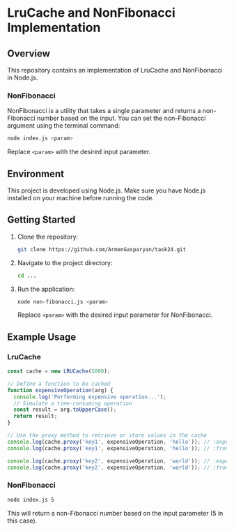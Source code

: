 # LruCache and NonFibonacci Implementation

## Overview

This repository contains an implementation of LruCache and NonFibonacci in Node.js.

### NonFibonacci

NonFibonacci is a utility that takes a single parameter and returns a non-Fibonacci number based on the input. You can set the non-Fibonacci argument using the terminal command:

```bash
node index.js <param>
```

Replace `<param>` with the desired input parameter.

## Environment

This project is developed using Node.js. Make sure you have Node.js installed on your machine before running the code.

## Getting Started

1. Clone the repository:

   ```bash
   git clone https://github.com/ArmenGasparyan/task24.git
   ```

2. Navigate to the project directory:

   ```bash
   cd ...
   ```

3. Run the application:

   ```bash
   node non-fibonacci.js <param>
   ```

   Replace `<param>` with the desired input parameter for NonFibonacci.

## Example Usage

### LruCache

```javascript
const cache = new LRUCache(5000);

// Define a function to be cached
function expensiveOperation(arg) {
  console.log('Performing expensive operation...');
  // Simulate a time-consuming operation
  const result = arg.toUpperCase();
  return result;
}

// Use the proxy method to retrieve or store values in the cache
console.log(cache.proxy('key1', expensiveOperation, 'hello')); // :expensive operation-Output: HELLO
console.log(cache.proxy('key1', expensiveOperation, 'hello')); // :from cache

console.log(cache.proxy('key2', expensiveOperation, 'world')); // :expensive operation-Output: WORLD
console.log(cache.proxy('key2', expensiveOperation, 'world')); // :from cache Output: WORLD (Retrieved from cache)

```

### NonFibonacci

```bash
node index.js 5
```

This will return a non-Fibonacci number based on the input parameter (5 in this case).